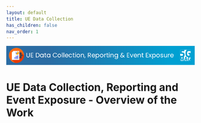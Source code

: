 ```yaml
---
layout: default
title: UE Data Collection
has_children: false
nav_order: 1
---
```


<img src="../assets/images/Banner_UEDC.png" /> 

# UE Data Collection, Reporting and Event Exposure - Overview of the Work
